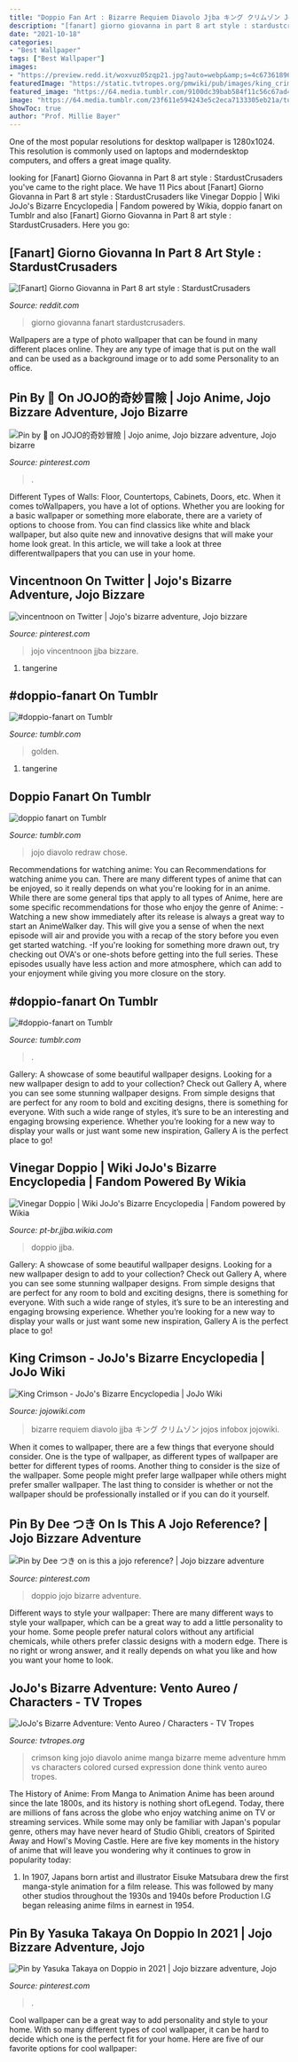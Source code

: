 ```yaml
---
title: "Doppio Fan Art : Bizarre Requiem Diavolo Jjba キング クリムゾン Jojos Infobox Jojowiki"
description: "[fanart] giorno giovanna in part 8 art style : stardustcrusaders"
date: "2021-10-18"
categories:
- "Best Wallpaper"
tags: ["Best Wallpaper"]
images:
- "https://preview.redd.it/woxvuz05zqp21.jpg?auto=webp&amp;s=4c67361896c8436b27d9dbd84e386b6594225434"
featuredImage: "https://static.tvtropes.org/pmwiki/pub/images/king_crimson_anime.png"
featured_image: "https://64.media.tumblr.com/9100dc39bab584f11c56c67ad44b5c77/5003f26ad2793e5e-c5/s640x960/ec609ae046adb4cbe84b5a473bc7b9e7ff654023.png"
image: "https://64.media.tumblr.com/23f611e594243e5c2eca7133305eb21a/tumblr_pq702y3rXo1xhljl9o2_400.png"
ShowToc: true
author: "Prof. Millie Bayer"
---
```



One of the most popular resolutions for desktop wallpaper is 1280x1024. This resolution is commonly used on laptops and moderndesktop computers, and offers a great image quality.

	

		
looking for [Fanart] Giorno Giovanna in Part 8 art style : StardustCrusaders you've came to the right place. We have 11 Pics about [Fanart] Giorno Giovanna in Part 8 art style : StardustCrusaders like Vinegar Doppio | Wiki JoJo&#039;s Bizarre Encyclopedia | Fandom powered by Wikia, doppio fanart on Tumblr and also [Fanart] Giorno Giovanna in Part 8 art style : StardustCrusaders. Here you go:
		
    
## [Fanart] Giorno Giovanna In Part 8 Art Style : StardustCrusaders

<img loading=lazy src="https://preview.redd.it/woxvuz05zqp21.jpg?auto=webp&amp;s=4c67361896c8436b27d9dbd84e386b6594225434" onerror="this.onerror=null;this.src='https://tse4.mm.bing.net/th?id=OIP.c1bwE0FKAyNZPtkcikiK3wHaMb&amp;pid=15.1';" alt="[Fanart] Giorno Giovanna in Part 8 art style : StardustCrusaders">

_Source: reddit.com_

>giorno giovanna fanart stardustcrusaders. 

	



Wallpapers are a type of photo wallpaper that can be found in many different places online. They are any type of image that is put on the wall and can be used as a background image or to add some Personality to an office.

    
## Pin By 🍒 On JOJO的奇妙冒險 | Jojo Anime, Jojo Bizzare Adventure, Jojo Bizarre

<img loading=lazy src="https://i.pinimg.com/originals/0c/65/96/0c65960546d443071295d8a54552ac60.gif" onerror="this.onerror=null;this.src='https://tse3.mm.bing.net/th?id=OIP.e_scpJNz3UCg4rOhi7VEAQHaEI&amp;pid=15.1';" alt="Pin by 🍒 on JOJO的奇妙冒險 | Jojo anime, Jojo bizzare adventure, Jojo bizarre">

_Source: pinterest.com_

>. 

	

Different Types of Walls: Floor, Countertops, Cabinets, Doors, etc.
When it comes toWallpapers, you have a lot of options. Whether you are looking for a basic wallpaper or something more elaborate, there are a variety of options to choose from. You can find classics like white and black wallpaper, but also quite new and innovative designs that will make your home look great. In this article, we will take a look at three differentwallpapers that you can use in your home.

    
## Vincentnoon On Twitter | Jojo&#039;s Bizarre Adventure, Jojo Bizzare

<img loading=lazy src="https://i.pinimg.com/736x/4a/77/dd/4a77ddc76f12abeb5c093a97d92eaf90.jpg" onerror="this.onerror=null;this.src='https://tse3.mm.bing.net/th?id=OIP.MqP_HCsAc9tsN_0frb-y0AHaEK&amp;pid=15.1';" alt="vincentnoon on Twitter | Jojo&#039;s bizarre adventure, Jojo bizzare">

_Source: pinterest.com_

>jojo vincentnoon jjba bizzare. 

	

1. tangerine 

    
## #doppio-fanart On Tumblr

<img loading=lazy src="https://64.media.tumblr.com/9100dc39bab584f11c56c67ad44b5c77/5003f26ad2793e5e-c5/s640x960/ec609ae046adb4cbe84b5a473bc7b9e7ff654023.png" onerror="this.onerror=null;this.src='https://tse4.mm.bing.net/th?id=OIP.5gmaD-d3qgCOy2HCwGM1FwHaIK&amp;pid=15.1';" alt="#doppio-fanart on Tumblr">

_Source: tumblr.com_

>golden. 

	

1. tangerine 

    
## Doppio Fanart On Tumblr

<img loading=lazy src="https://66.media.tumblr.com/a2a05ad35dd851bf7da4caa68c42ecfa/0157e302560103b2-7a/s640x960/f5018365478b836f5103b36a175cc513748092ea.jpg" onerror="this.onerror=null;this.src='https://tse4.mm.bing.net/th?id=OIP.JF2bRk9-8FQcm2eur1U1RAHaEK&amp;pid=15.1';" alt="doppio fanart on Tumblr">

_Source: tumblr.com_

>jojo diavolo redraw chose. 

	

Recommendations for watching anime: You can
Recommendations for watching anime you can. There are many different types of anime that can be enjoyed, so it really depends on what you're looking for in an anime. While there are some general tips that apply to all types of Anime, here are some specific recommendations for those who enjoy the genre of Anime: 
-Watching a new show immediately after its release is always a great way to start an AnimeWalker day. This will give you a sense of when the next episode will air and provide you with a recap of the story before you even get started watching. 
-If you're looking for something more drawn out, try checking out OVA's or one-shots before getting into the full series. These episodes usually have less action and more atmosphere, which can add to your enjoyment while giving you more closure on the story.

    
## #doppio-fanart On Tumblr

<img loading=lazy src="https://64.media.tumblr.com/23f611e594243e5c2eca7133305eb21a/tumblr_pq702y3rXo1xhljl9o2_400.png" onerror="this.onerror=null;this.src='https://tse1.mm.bing.net/th?id=OIP.b4T2Q4s-EDSGZx5-xpNh_wAAAA&amp;pid=15.1';" alt="#doppio-fanart on Tumblr">

_Source: tumblr.com_

>. 

	

Gallery: A showcase of some beautiful wallpaper designs.
Looking for a new wallpaper design to add to your collection? Check out Gallery A, where you can see some stunning wallpaper designs. From simple designs that are perfect for any room to bold and exciting designs, there is something for everyone. With such a wide range of styles, it’s sure to be an interesting and engaging browsing experience. Whether you’re looking for a new way to display your walls or just want some new inspiration, Gallery A is the perfect place to go!





	
	
    
## Vinegar Doppio | Wiki JoJo&#039;s Bizarre Encyclopedia | Fandom Powered By Wikia

<img loading=lazy src="http://vignette4.wikia.nocookie.net/jjba/images/b/bc/DoppioPortraitKC2.png/revision/latest?cb=20150307200354&amp;path-prefix=pt-br" onerror="this.onerror=null;this.src='https://tse1.mm.bing.net/th?id=OIP.7XSe25vcXl_RBXkxvexOLgHaJ6&amp;pid=15.1';" alt="Vinegar Doppio | Wiki JoJo&#039;s Bizarre Encyclopedia | Fandom powered by Wikia">

_Source: pt-br.jjba.wikia.com_

>doppio jjba. 

	

Gallery: A showcase of some beautiful wallpaper designs.
Looking for a new wallpaper design to add to your collection? Check out Gallery A, where you can see some stunning wallpaper designs. From simple designs that are perfect for any room to bold and exciting designs, there is something for everyone. With such a wide range of styles, it’s sure to be an interesting and engaging browsing experience. Whether you’re looking for a new way to display your walls or just want some new inspiration, Gallery A is the perfect place to go!





	
	
    
## King Crimson - JoJo&#039;s Bizarre Encyclopedia | JoJo Wiki

<img loading=lazy src="https://static.jojowiki.com/images/thumb/c/c6/latest/20191015213856/King_Crimson_Infobox_Anime.png/400px-King_Crimson_Infobox_Anime.png" onerror="this.onerror=null;this.src='https://tse4.mm.bing.net/th?id=OIP.Ep2qtgTr2oFb4eZUCA_0zwAAAA&amp;pid=15.1';" alt="King Crimson - JoJo&#039;s Bizarre Encyclopedia | JoJo Wiki">

_Source: jojowiki.com_

>bizarre requiem diavolo jjba キング クリムゾン jojos infobox jojowiki. 

	

When it comes to wallpaper, there are a few things that everyone should consider. One is the type of wallpaper, as different types of wallpaper are better for different types of rooms. Another thing to consider is the size of the wallpaper. Some people might prefer large wallpaper while others might prefer smaller wallpaper. The last thing to consider is whether or not the wallpaper should be professionally installed or if you can do it yourself.

    
## Pin By Dee つき On Is This A Jojo Reference? | Jojo Bizzare Adventure

<img loading=lazy src="https://i.pinimg.com/736x/be/d0/32/bed0326797d688e1881542c91e7ac641.jpg" onerror="this.onerror=null;this.src='https://tse2.mm.bing.net/th?id=OIP.g76p2KZcospdJ-stlNk_nQHaJ3&amp;pid=15.1';" alt="Pin by Dee つき on is this a jojo reference? | Jojo bizzare adventure">

_Source: pinterest.com_

>doppio jojo bizarre adventure. 

	

Different ways to style your wallpaper:
There are many different ways to style your wallpaper, which can be a great way to add a little personality to your home. Some people prefer natural colors without any artificial chemicals, while others prefer classic designs with a modern edge. There is no right or wrong answer, and it really depends on what you like and how you want your home to look.

    
## JoJo&#039;s Bizarre Adventure: Vento Aureo / Characters - TV Tropes

<img loading=lazy src="https://static.tvtropes.org/pmwiki/pub/images/king_crimson_anime.png" onerror="this.onerror=null;this.src='https://tse2.mm.bing.net/th?id=OIP.2yltFdv3L9zdIYvtgq1YrgAAAA&amp;pid=15.1';" alt="JoJo&#039;s Bizarre Adventure: Vento Aureo / Characters - TV Tropes">

_Source: tvtropes.org_

>crimson king jojo diavolo anime manga bizarre meme adventure hmm vs characters colored cursed expression done think vento aureo tropes. 

	

The History of Anime: From Manga to Animation
Anime has been around since the late 1800s, and its history is nothing short ofLegend. Today, there are millions of fans across the globe who enjoy watching anime on TV or streaming services. While some may only be familiar with Japan's popular genre, others may have never heard of Studio Ghibli, creators of Spirited Away and Howl's Moving Castle. Here are five key moments in the history of anime that will leave you wondering why it continues to grow in popularity today:
1) In 1907, Japans born artist and illustrator Eisuke Matsubara drew the first manga-style animation for a film release. This was followed by many other studios throughout the 1930s and 1940s before Production I.G began releasing anime films in earnest in 1954.

    
## Pin By Yasuka Takaya On Doppio In 2021 | Jojo Bizzare Adventure, Jojo

<img loading=lazy src="https://i.pinimg.com/736x/dd/e6/9d/dde69d59888bf8660a5335b3eb09e230.jpg" onerror="this.onerror=null;this.src='https://tse2.mm.bing.net/th?id=OIP.5RbmB2jsIkrvsNGu4qZ1bAHaH6&amp;pid=15.1';" alt="Pin by Yasuka Takaya on Doppio in 2021 | Jojo bizzare adventure, Jojo">

_Source: pinterest.com_

>. 

	

Cool wallpaper can be a great way to add personality and style to your home. With so many different types of cool wallpaper, it can be hard to decide which one is the perfect fit for your home. Here are five of our favorite options for cool wallpaper: 

